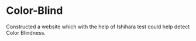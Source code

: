 # Color-Blind
Constructed a website which with the help of Ishihara test could help detect Color Blindness.
